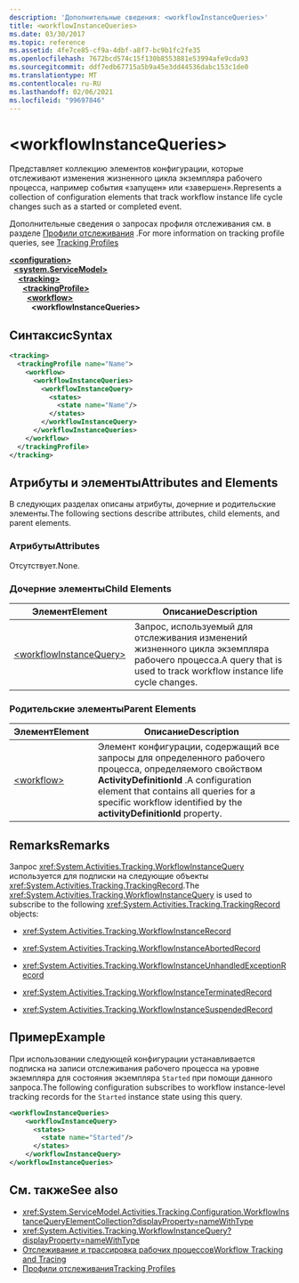 ```yaml
---
description: 'Дополнительные сведения: <workflowInstanceQueries>'
title: <workflowInstanceQueries>
ms.date: 03/30/2017
ms.topic: reference
ms.assetid: 4fe7ce85-cf9a-4dbf-a8f7-bc9b1fc2fe35
ms.openlocfilehash: 7672bcd574c15f130b8553881e53994afe9cda93
ms.sourcegitcommit: ddf7edb67715a5b9a45e3dd44536dabc153c1de0
ms.translationtype: MT
ms.contentlocale: ru-RU
ms.lasthandoff: 02/06/2021
ms.locfileid: "99697846"
---
```

# \<workflowInstanceQueries>

<span data-ttu-id="6f0ca-102">Представляет коллекцию элементов конфигурации, которые отслеживают изменения жизненного цикла экземпляра рабочего процесса, например события «запущен» или «завершен».</span><span class="sxs-lookup"><span data-stu-id="6f0ca-102">Represents a collection of configuration elements that track workflow instance life cycle changes such as a started or completed event.</span></span>  
  
<span data-ttu-id="6f0ca-103">Дополнительные сведения о запросах профиля отслеживания см. в разделе [Профили отслеживания](../../../windows-workflow-foundation/tracking-profiles.md) .</span><span class="sxs-lookup"><span data-stu-id="6f0ca-103">For more information on tracking profile queries, see [Tracking Profiles](../../../windows-workflow-foundation/tracking-profiles.md)</span></span>  
  
[**\<configuration>**](../configuration-element.md)\
&nbsp;&nbsp;[**\<system.ServiceModel>**](system-servicemodel-of-workflow.md)\
&nbsp;&nbsp;&nbsp;&nbsp;[**\<tracking>**](tracking.md)\
&nbsp;&nbsp;&nbsp;&nbsp;&nbsp;&nbsp;[**\<trackingProfile>**](trackingprofile.md)\
&nbsp;&nbsp;&nbsp;&nbsp;&nbsp;&nbsp;&nbsp;&nbsp;[**\<workflow>**](workflow.md)\
&nbsp;&nbsp;&nbsp;&nbsp;&nbsp;&nbsp;&nbsp;&nbsp;&nbsp;&nbsp;**\<workflowInstanceQueries>**  
  
## <a name="syntax"></a><span data-ttu-id="6f0ca-104">Синтаксис</span><span class="sxs-lookup"><span data-stu-id="6f0ca-104">Syntax</span></span>  
  
```xml  
<tracking>
  <trackingProfile name="Name">
    <workflow>
      <workflowInstanceQueries>
        <workflowInstanceQuery>
          <states>
            <state name="Name"/>
          </states>
        </workflowInstanceQuery>
      </workflowInstanceQueries>
    </workflow>
  </trackingProfile>
</tracking>  
```  
  
## <a name="attributes-and-elements"></a><span data-ttu-id="6f0ca-105">Атрибуты и элементы</span><span class="sxs-lookup"><span data-stu-id="6f0ca-105">Attributes and Elements</span></span>  

<span data-ttu-id="6f0ca-106">В следующих разделах описаны атрибуты, дочерние и родительские элементы.</span><span class="sxs-lookup"><span data-stu-id="6f0ca-106">The following sections describe attributes, child elements, and parent elements.</span></span>  
  
### <a name="attributes"></a><span data-ttu-id="6f0ca-107">Атрибуты</span><span class="sxs-lookup"><span data-stu-id="6f0ca-107">Attributes</span></span>  

<span data-ttu-id="6f0ca-108">Отсутствует.</span><span class="sxs-lookup"><span data-stu-id="6f0ca-108">None.</span></span>  
  
### <a name="child-elements"></a><span data-ttu-id="6f0ca-109">Дочерние элементы</span><span class="sxs-lookup"><span data-stu-id="6f0ca-109">Child Elements</span></span>  
  
|<span data-ttu-id="6f0ca-110">Элемент</span><span class="sxs-lookup"><span data-stu-id="6f0ca-110">Element</span></span>|<span data-ttu-id="6f0ca-111">Описание</span><span class="sxs-lookup"><span data-stu-id="6f0ca-111">Description</span></span>|  
|-------------|-----------------|  
|[\<workflowInstanceQuery>](workflowinstancequery.md)|<span data-ttu-id="6f0ca-112">Запрос, используемый для отслеживания изменений жизненного цикла экземпляра рабочего процесса.</span><span class="sxs-lookup"><span data-stu-id="6f0ca-112">A query that is used to track workflow instance life cycle changes.</span></span>|  
  
### <a name="parent-elements"></a><span data-ttu-id="6f0ca-113">Родительские элементы</span><span class="sxs-lookup"><span data-stu-id="6f0ca-113">Parent Elements</span></span>  
  
|<span data-ttu-id="6f0ca-114">Элемент</span><span class="sxs-lookup"><span data-stu-id="6f0ca-114">Element</span></span>|<span data-ttu-id="6f0ca-115">Описание</span><span class="sxs-lookup"><span data-stu-id="6f0ca-115">Description</span></span>|  
|-------------|-----------------|  
|[\<workflow>](workflow.md)|<span data-ttu-id="6f0ca-116">Элемент конфигурации, содержащий все запросы для определенного рабочего процесса, определяемого свойством **ActivityDefinitionId** .</span><span class="sxs-lookup"><span data-stu-id="6f0ca-116">A configuration element that contains all queries for a specific workflow identified by the **activityDefinitionId** property.</span></span>|  
  
## <a name="remarks"></a><span data-ttu-id="6f0ca-117">Remarks</span><span class="sxs-lookup"><span data-stu-id="6f0ca-117">Remarks</span></span>  

<span data-ttu-id="6f0ca-118">Запрос <xref:System.Activities.Tracking.WorkflowInstanceQuery> используется для подписки на следующие объекты <xref:System.Activities.Tracking.TrackingRecord>.</span><span class="sxs-lookup"><span data-stu-id="6f0ca-118">The <xref:System.Activities.Tracking.WorkflowInstanceQuery> is used to subscribe to the following <xref:System.Activities.Tracking.TrackingRecord> objects:</span></span>  
  
- <xref:System.Activities.Tracking.WorkflowInstanceRecord>  
  
- <xref:System.Activities.Tracking.WorkflowInstanceAbortedRecord>  
  
- <xref:System.Activities.Tracking.WorkflowInstanceUnhandledExceptionRecord>  
  
- <xref:System.Activities.Tracking.WorkflowInstanceTerminatedRecord>  
  
- <xref:System.Activities.Tracking.WorkflowInstanceSuspendedRecord>  
  
## <a name="example"></a><span data-ttu-id="6f0ca-119">Пример</span><span class="sxs-lookup"><span data-stu-id="6f0ca-119">Example</span></span>  

<span data-ttu-id="6f0ca-120">При использовании следующей конфигурации устанавливается подписка на записи отслеживания рабочего процесса на уровне экземпляра для состояния экземпляра `Started` при помощи данного запроса.</span><span class="sxs-lookup"><span data-stu-id="6f0ca-120">The following configuration subscribes to workflow instance-level tracking records for the `Started` instance state using this query.</span></span>  
  
```xml  
<workflowInstanceQueries>  
    <workflowInstanceQuery>  
      <states>  
        <state name="Started"/>  
      </states>  
    </workflowInstanceQuery>  
</workflowInstanceQueries>  
```  
  
## <a name="see-also"></a><span data-ttu-id="6f0ca-121">См. также</span><span class="sxs-lookup"><span data-stu-id="6f0ca-121">See also</span></span>

- <xref:System.ServiceModel.Activities.Tracking.Configuration.WorkflowInstanceQueryElementCollection?displayProperty=nameWithType>
- <xref:System.Activities.Tracking.WorkflowInstanceQuery?displayProperty=nameWithType>
- [<span data-ttu-id="6f0ca-122">Отслеживание и трассировка рабочих процессов</span><span class="sxs-lookup"><span data-stu-id="6f0ca-122">Workflow Tracking and Tracing</span></span>](../../../windows-workflow-foundation/workflow-tracking-and-tracing.md)
- [<span data-ttu-id="6f0ca-123">Профили отслеживания</span><span class="sxs-lookup"><span data-stu-id="6f0ca-123">Tracking Profiles</span></span>](../../../windows-workflow-foundation/tracking-profiles.md)

